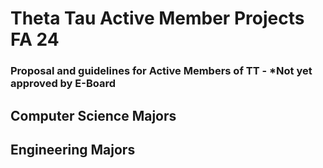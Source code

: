 # Theta Tau Active Member Projects FA 24

### Proposal and guidelines for Active Members of TT - ***Not yet approved by E-Board**

## Computer Science Majors

## Engineering Majors 
